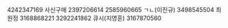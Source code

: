 
4242347169
사신구매 2397206614 2585960665
ㄱㄴ(이진규) 3498545504
최원정 3168868221 3292241862
큐시(지영훈) 3167870560
